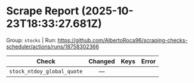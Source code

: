 # Scrape Report (2025-10-23T18:33:27.681Z)

Group: `stocks`  |  Run: https://github.com/AlbertoRoca96/scraping-checks-scheduler/actions/runs/18758302366

| Check | Changed | Keys | Error |
|---|:---:|:--|:--|
| `stock_ntdoy_global_quote` | — |  |  |
